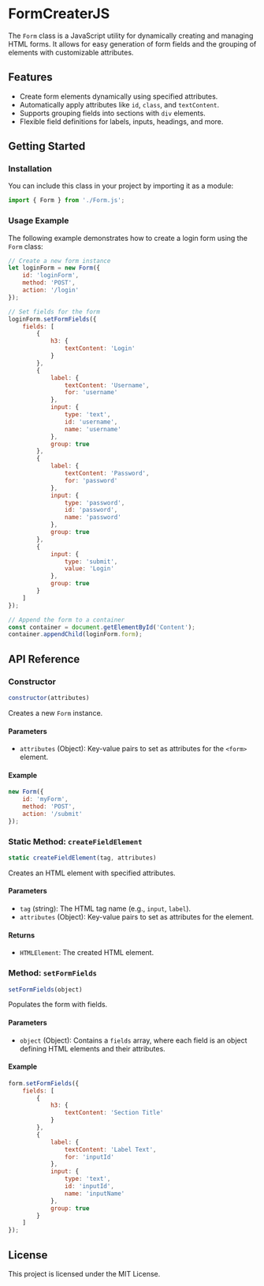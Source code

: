 
# FormCreaterJS

The `Form` class is a JavaScript utility for dynamically creating and managing HTML forms. It allows for easy generation of form fields and the grouping of elements with customizable attributes.

## Features

- Create form elements dynamically using specified attributes.
- Automatically apply attributes like `id`, `class`, and `textContent`.
- Supports grouping fields into sections with `div` elements.
- Flexible field definitions for labels, inputs, headings, and more.

## Getting Started

### Installation

You can include this class in your project by importing it as a module:

```javascript
import { Form } from './Form.js';
```

### Usage Example

The following example demonstrates how to create a login form using the `Form` class:

```javascript
// Create a new form instance
let loginForm = new Form({
    id: 'loginForm',
    method: 'POST',
    action: '/login'
});

// Set fields for the form
loginForm.setFormFields({
    fields: [
        {
            h3: {
                textContent: 'Login'
            }
        },
        {
            label: {
                textContent: 'Username',
                for: 'username'
            },
            input: {
                type: 'text',
                id: 'username',
                name: 'username'
            },
            group: true
        },
        {
            label: {
                textContent: 'Password',
                for: 'password'
            },
            input: {
                type: 'password',
                id: 'password',
                name: 'password'
            },
            group: true
        },
        {
            input: {
                type: 'submit',
                value: 'Login'
            },
            group: true
        }
    ]
});

// Append the form to a container
const container = document.getElementById('Content');
container.appendChild(loginForm.form);
```

## API Reference

### Constructor

```javascript
constructor(attributes)
```

Creates a new `Form` instance.

#### Parameters
- `attributes` (Object): Key-value pairs to set as attributes for the `<form>` element.

#### Example
```javascript
new Form({
    id: 'myForm',
    method: 'POST',
    action: '/submit'
});
```

### Static Method: `createFieldElement`

```javascript
static createFieldElement(tag, attributes)
```

Creates an HTML element with specified attributes.

#### Parameters
- `tag` (string): The HTML tag name (e.g., `input`, `label`).
- `attributes` (Object): Key-value pairs to set as attributes for the element.

#### Returns
- `HTMLElement`: The created HTML element.

### Method: `setFormFields`

```javascript
setFormFields(object)
```

Populates the form with fields.

#### Parameters
- `object` (Object): Contains a `fields` array, where each field is an object defining HTML elements and their attributes.

#### Example
```javascript
form.setFormFields({
    fields: [
        {
            h3: {
                textContent: 'Section Title'
            }
        },
        {
            label: {
                textContent: 'Label Text',
                for: 'inputId'
            },
            input: {
                type: 'text',
                id: 'inputId',
                name: 'inputName'
            },
            group: true
        }
    ]
});
```

## License

This project is licensed under the MIT License.
